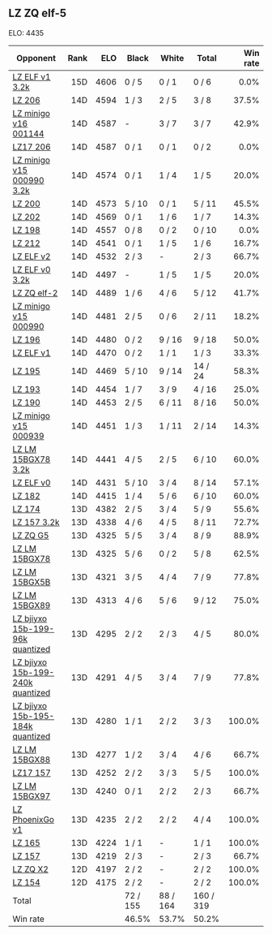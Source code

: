 ## LZ ZQ elf-5 ##

ELO: 4435

Opponent | Rank | ELO | Black | White | Total | Win rate
---------|-----:|----:|-------|-------|-------|-------:
[LZ ELF v1 3.2k](LZ%20ELF%20v1%203.2k.md) | 15D | 4606 | 0 / 5 | 0 / 1 | 0 / 6 | 0.0%
[LZ 206](LZ%20206.md) | 14D | 4594 | 1 / 3 | 2 / 5 | 3 / 8 | 37.5%
[LZ minigo v16 001144](LZ%20minigo%20v16%20001144.md) | 14D | 4587 | - | 3 / 7 | 3 / 7 | 42.9%
[LZ17 206](LZ17%20206.md) | 14D | 4587 | 0 / 1 | 0 / 1 | 0 / 2 | 0.0%
[LZ minigo v15 000990 3.2k](LZ%20minigo%20v15%20000990%203.2k.md) | 14D | 4574 | 0 / 1 | 1 / 4 | 1 / 5 | 20.0%
[LZ 200](LZ%20200.md) | 14D | 4573 | 5 / 10 | 0 / 1 | 5 / 11 | 45.5%
[LZ 202](LZ%20202.md) | 14D | 4569 | 0 / 1 | 1 / 6 | 1 / 7 | 14.3%
[LZ 198](LZ%20198.md) | 14D | 4557 | 0 / 8 | 0 / 2 | 0 / 10 | 0.0%
[LZ 212](LZ%20212.md) | 14D | 4541 | 0 / 1 | 1 / 5 | 1 / 6 | 16.7%
[LZ ELF v2](LZ%20ELF%20v2.md) | 14D | 4532 | 2 / 3 | - | 2 / 3 | 66.7%
[LZ ELF v0 3.2k](LZ%20ELF%20v0%203.2k.md) | 14D | 4497 | - | 1 / 5 | 1 / 5 | 20.0%
[LZ ZQ elf-2](LZ%20ZQ%20elf-2.md) | 14D | 4489 | 1 / 6 | 4 / 6 | 5 / 12 | 41.7%
[LZ minigo v15 000990](LZ%20minigo%20v15%20000990.md) | 14D | 4481 | 2 / 5 | 0 / 6 | 2 / 11 | 18.2%
[LZ 196](LZ%20196.md) | 14D | 4480 | 0 / 2 | 9 / 16 | 9 / 18 | 50.0%
[LZ ELF v1](LZ%20ELF%20v1.md) | 14D | 4470 | 0 / 2 | 1 / 1 | 1 / 3 | 33.3%
[LZ 195](LZ%20195.md) | 14D | 4469 | 5 / 10 | 9 / 14 | 14 / 24 | 58.3%
[LZ 193](LZ%20193.md) | 14D | 4454 | 1 / 7 | 3 / 9 | 4 / 16 | 25.0%
[LZ 190](LZ%20190.md) | 14D | 4453 | 2 / 5 | 6 / 11 | 8 / 16 | 50.0%
[LZ minigo v15 000939](LZ%20minigo%20v15%20000939.md) | 14D | 4451 | 1 / 3 | 1 / 11 | 2 / 14 | 14.3%
[LZ LM 15BGX78 3.2k](LZ%20LM%2015BGX78%203.2k.md) | 14D | 4441 | 4 / 5 | 2 / 5 | 6 / 10 | 60.0%
[LZ ELF v0](LZ%20ELF%20v0.md) | 14D | 4431 | 5 / 10 | 3 / 4 | 8 / 14 | 57.1%
[LZ 182](LZ%20182.md) | 14D | 4415 | 1 / 4 | 5 / 6 | 6 / 10 | 60.0%
[LZ 174](LZ%20174.md) | 13D | 4382 | 2 / 5 | 3 / 4 | 5 / 9 | 55.6%
[LZ 157 3.2k](LZ%20157%203.2k.md) | 13D | 4338 | 4 / 6 | 4 / 5 | 8 / 11 | 72.7%
[LZ ZQ G5](LZ%20ZQ%20G5.md) | 13D | 4325 | 5 / 5 | 3 / 4 | 8 / 9 | 88.9%
[LZ LM 15BGX78](LZ%20LM%2015BGX78.md) | 13D | 4325 | 5 / 6 | 0 / 2 | 5 / 8 | 62.5%
[LZ LM 15BGX5B](LZ%20LM%2015BGX5B.md) | 13D | 4321 | 3 / 5 | 4 / 4 | 7 / 9 | 77.8%
[LZ LM 15BGX89](LZ%20LM%2015BGX89.md) | 13D | 4313 | 4 / 6 | 5 / 6 | 9 / 12 | 75.0%
[LZ bjiyxo 15b-199-96k quantized](LZ%20bjiyxo%2015b-199-96k%20quantized.md) | 13D | 4295 | 2 / 2 | 2 / 3 | 4 / 5 | 80.0%
[LZ bjiyxo 15b-199-240k quantized](LZ%20bjiyxo%2015b-199-240k%20quantized.md) | 13D | 4291 | 4 / 5 | 3 / 4 | 7 / 9 | 77.8%
[LZ bjiyxo 15b-195-184k quantized](LZ%20bjiyxo%2015b-195-184k%20quantized.md) | 13D | 4280 | 1 / 1 | 2 / 2 | 3 / 3 | 100.0%
[LZ LM 15BGX88](LZ%20LM%2015BGX88.md) | 13D | 4277 | 1 / 2 | 3 / 4 | 4 / 6 | 66.7%
[LZ17 157](LZ17%20157.md) | 13D | 4252 | 2 / 2 | 3 / 3 | 5 / 5 | 100.0%
[LZ LM 15BGX97](LZ%20LM%2015BGX97.md) | 13D | 4240 | 0 / 1 | 2 / 2 | 2 / 3 | 66.7%
[LZ PhoenixGo v1](LZ%20PhoenixGo%20v1.md) | 13D | 4235 | 2 / 2 | 2 / 2 | 4 / 4 | 100.0%
[LZ 165](LZ%20165.md) | 13D | 4224 | 1 / 1 | - | 1 / 1 | 100.0%
[LZ 157](LZ%20157.md) | 13D | 4219 | 2 / 3 | - | 2 / 3 | 66.7%
[LZ ZQ X2](LZ%20ZQ%20X2.md) | 12D | 4197 | 2 / 2 | - | 2 / 2 | 100.0%
[LZ 154](LZ%20154.md) | 12D | 4175 | 2 / 2 | - | 2 / 2 | 100.0%
Total | | | 72 / 155 | 88 / 164 | 160 / 319 | 
Win rate| | | 46.5% | 53.7% | 50.2% | 
